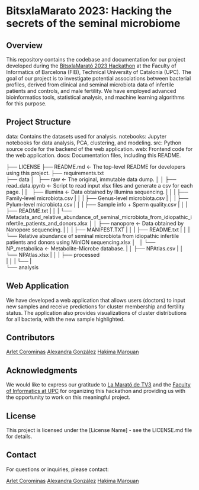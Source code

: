 # BitsxlaMarato 2023: Hacking the secrets of the seminal microbiome

## Overview
This repository contains the codebase and documentation for our project developed during the [BitsxlaMarató 2023 Hackathon](https://www.fib.upc.edu/ca/la-marato) at the Faculty of Informatics of Barcelona (FIB), Technical University of Catalonia (UPC). The goal of our project is to investigate potential associations between bacterial profiles, derived from clinical and seminal microbiota data of infertile patients and controls, and male fertility. We have employed advanced bioinformatics tools, statistical analysis, and machine learning algorithms for this purpose.

## Project Structure
data: Contains the datasets used for analysis.
notebooks: Jupyter notebooks for data analysis, PCA, clustering, and modeling.
src: Python source code for the backend of the web application.
web: Frontend code for the web application.
docs: Documentation files, including this README.


├── LICENSE
├── README.md          <- The top-level README for developers using this project.
├── requirements.txt         
├── data
│   ├── raw            <- The original, immutable data dump.
│   │   ├── read_data.ipynb <- Script to read input xlsx files and generate a csv for each page.
|   │   ├── illumina <- Data obtained by Illumina sequencing.
|   │   |   ├── Family-level microbiota.csv
|   │   |   ├── Genus-level microbiota.csv
|   │   |   ├── Pylum-level microbiota.csv
|   │   |   ├── Sample info + Sperm quality.csv
|   │   |   ├── README.txt
|   │   |   └── Metadata_and_relative_abundance_of_seminal_microbiota_from_idiopathic_infertile_patients_and_donors.xlsx
│   │   ├── nanopore <- Data obtained by Nanopore sequencing.
|   │   |   ├── MANIFEST.TXT
|   │   |   ├── README.txt
|   │   |   └── Relative abundance of seminal microbiota from idiopathic infertile patients and donors using MinION sequencing.xlsx
│   │   └── NP_metabolica <- Metabolite-Microbe database.
|   │       ├── NPAtlas.csv
|   │       └── NPAtlas.xlsx
|   │
|   ├── processed  
|       │
|       └──
|   
└── analysis 
  

## Web Application
We have developed a web application that allows users (doctors) to input new samples and receive predictions for cluster membership and fertility status. The application also provides visualizations of cluster distributions for all bacteria, with the new sample highlighted.

## Contributors
[Arlet Corominas](https://github.com/arletcoro)
[Alexandra González](https://github.com/alexandraglz)
[Hakima Marouan](https://github.com/haakima)

## Acknowledgments
We would like to express our gratitude to [La Marató de TV3](https://www.ccma.cat/tv3/marato/2023/310/) and the [Faculty of Informatics at UPC](https://www.fib.upc.edu) for organizing this hackathon and providing us with the opportunity to work on this meaningful project.

## License
This project is licensed under the [License Name] - see the LICENSE.md file for details.

## Contact
For questions or inquiries, please contact:

[Arlet Corominas](arlet.corominas@estudiantat.upc.edu)
[Alexandra González](alexandra.gonzalez.alvarez@estudiantat.upc.edu)
[Hakima Marouan](hakima.marouan@estudiantat.upc.edu)